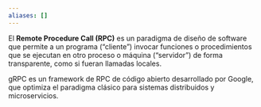 ```yaml
---
aliases: []
---
```

El **Remote Procedure Call (RPC)** es un paradigma de diseño de software que permite a un programa (“cliente”) invocar funciones o procedimientos que se ejecutan en otro proceso o máquina (“servidor”) de forma transparente, como si fueran llamadas locales.

gRPC es un framework de RPC de código abierto desarrollado por Google, que optimiza el paradigma clásico para sistemas distribuidos y microservicios.